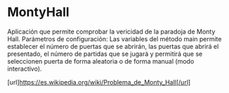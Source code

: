 # MontyHall
Aplicación que permite comprobar la vericidad de la paradoja de Monty Hall.
Parámetros de configuración:
Las variables del método main permite establecer el número de puertas que se abrirán, las puertas que abrirá el presentado, el número de partidas que se jugará y permitirá que se seleccionen puerta de forma aleatoria o de forma manual (modo interactivo).




[url]https://es.wikipedia.org/wiki/Problema_de_Monty_Hall[/url]
